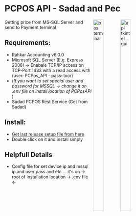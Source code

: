 # PCPOS API - Sadad and Pec

<span style="float: right;">
<img alt="pos terminal" width="40%" src="https://user-images.githubusercontent.com/40993115/177423038-04da4538-c186-4445-86dd-9152adde42cb.png"/>
<img alt="api tkinter gui" width="40%" src="https://user-images.githubusercontent.com/40993115/179966279-a3c424e5-be8a-4406-8876-d49d5b0a3bd1.png"/>
</span>

Getting price from MS-SQL Server and send to Payment terminal

## Requirements: ##
- Rahkar Accounting v6.0.0
- Microsoft SQL Server (E.g. Express 2008) -> Enabale TCP/IP access on TCP-Port 1433 with a read access with (user: PCPos_API - pass: toor)
- (<i>If you want to set special user and password for MSSQL -> change it on .env file on install location of PCPosAPI </i>)
- Sadad PCPOS Rest Service (Get from Sadad)

## Install: ##
* <a href="https://github.com/jvdi/rahkar-pcpos/releases/">Get last release setup file from here</a>
* Double click on it and install simply

## Helpfull Details ##
- Config file for set device ip and mssql ip and user pass and etc ... it's on -> root of Installation location -> .env file <-
